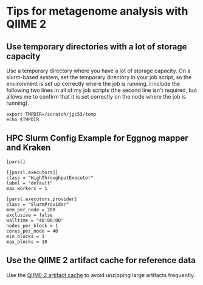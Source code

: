 # Tips for metagenome analysis with QIIME 2

## Use temporary directories with a lot of storage capacity

Use a temporary directory where you have a lot of storage capacity. On a slurm-based system, set the temporary directory in your job script, so the environment is set up correctly where the job is running. I include the following two lines in all of my job scripts (the second line isn't required, but allows me to confirm that it is set correctly on the node where the job is running).

```shell
export TMPDIR=/scratch/jgc53/temp
echo $TMPDIR
```
## HPC Slurm Config Example for Eggnog mapper and Kraken
```
[parsl]

[[parsl.executors]]
class = "HighThroughputExecutor"
label = "default"
max_workers = 1

[parsl.executors.provider]
class = "SlurmProvider"
mem_per_node = 200
exclusive = false
walltime = "48:00:00"
nodes_per_block = 1
cores_per_node = 40
min_blocks = 1
max_blocks = 10
```
## Use the QIIME 2 artifact cache for reference data

Use the [QIIME 2 artifact cache](https://caporasolab.us/developing-with-qiime2/40-reference/10-api/20-cache/00-index.html) to avoid unzipping large artifacts frequently.


